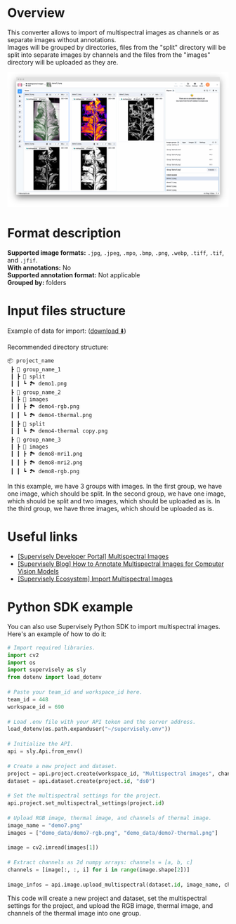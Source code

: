 <!-- <h1 align="left" style="border-bottom: 0"> <img align="left" src="./images/multispectral_logo.png" width="80" style="padding-right: 20px;"> Multispectral Images Format </h1>

<br> -->

# Overview

This converter allows to import of multispectral images as channels or as separate images without annotations.<br>
Images will be grouped by directories, files from the "split" directory will be split into separate images by channels and the files from the "images" directory will be uploaded as they are.<br>

![Result of the import](./images/multispectral_res.png)

# Format description

**Supported image formats:** `.jpg`, `.jpeg`, `.mpo`, `.bmp`, `.png`, `.webp`, `.tiff`, `.tif`, and `.jfif`.<br>
**With annotations:** No<br>
**Supported annotation format:** Not applicable <br>
**Grouped by:** folders<br>

# Input files structure

Example of data for import: ([download ⬇️](https://github.com/supervisely-ecosystem/import-multispectral-images/files/13487269/demo_data.zip))<br>

Recommended directory structure:

```text
📦 project_name
 ┣ 📂 group_name_1
 ┃ ┣ 📂 split
 ┃ ┃ ┗ 🏞️ demo1.png
 ┣ 📂 group_name_2
 ┃ ┣ 📂 images
 ┃ ┃ ┣ 🏞️ demo4-rgb.png
 ┃ ┃ ┗ 🏞️ demo4-thermal.png
 ┃ ┣ 📂 split
 ┃ ┃ ┗ 🏞️ demo4-thermal copy.png
 ┣ 📂 group_name_3
 ┃ ┣ 📂 images
 ┃ ┃ ┣ 🏞️ demo8-mri1.png
 ┃ ┃ ┣ 🏞️ demo8-mri2.png
 ┃ ┃ ┗ 🏞️ demo8-rgb.png
```

In this example, we have 3 groups with images. In the first group, we have one image, which should be split. In the second group, we have one image, which should be split and two images, which should be uploaded as is. In the third group, we have three images, which should be uploaded as is.<br>

# Useful links

- [[Supervisely Developer Portal] Multispectral Images](https://developer.supervisely.com/getting-started/python-sdk-tutorials/images/multispectral-images)
- [[Supervisely Blog] How to Annotate Multispectral Images for Computer Vision Models](https://supervisely.com/blog/labeling-multispectral-images/)
- [[Supervisely Ecosystem] Import Multispectral Images](https://ecosystem.supervisely.com/apps/import-multispectral-images)

# Python SDK example

You can also use Supervisely Python SDK to import multispectral images. Here's an example of how to do it:

```python
# Import required libraries.
import cv2
import os
import supervisely as sly
from dotenv import load_dotenv

# Paste your team_id and workspace_id here.
team_id = 448
workspace_id = 690

# Load .env file with your API token and the server address.
load_dotenv(os.path.expanduser("~/supervisely.env"))

# Initialize the API.
api = sly.Api.from_env()

# Create a new project and dataset.
project = api.project.create(workspace_id, "Multispectral images", change_name_if_conflict=True)
dataset = api.dataset.create(project.id, "ds0")

# Set the multispectral settings for the project.
api.project.set_multispectral_settings(project.id)

# Upload RGB image, thermal image, and channels of thermal image.
image_name = "demo7.png"
images = ["demo_data/demo7-rgb.png", "demo_data/demo7-thermal.png"]

image = cv2.imread(images[1])

# Extract channels as 2d numpy arrays: channels = [a, b, c]
channels = [image[:, :, i] for i in range(image.shape[2])]

image_infos = api.image.upload_multispectral(dataset.id, image_name, channels, images)
```

This code will create a new project and dataset, set the multispectral settings for the project, and upload the RGB image, thermal image, and channels of the thermal image into one group.<br>

